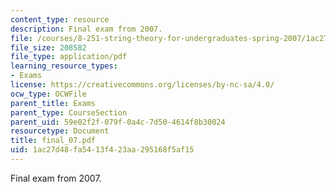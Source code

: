```yaml
---
content_type: resource
description: Final exam from 2007.
file: /courses/8-251-string-theory-for-undergraduates-spring-2007/1ac27d48fa5413f423aa295168f5af15_final_07.pdf
file_size: 208582
file_type: application/pdf
learning_resource_types:
- Exams
license: https://creativecommons.org/licenses/by-nc-sa/4.0/
ocw_type: OCWFile
parent_title: Exams
parent_type: CourseSection
parent_uid: 59e02f2f-079f-0a4c-7d50-4614f8b30024
resourcetype: Document
title: final_07.pdf
uid: 1ac27d48-fa54-13f4-23aa-295168f5af15
---
```

Final exam from 2007.